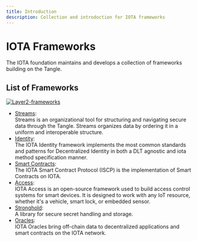 ```yaml
---
title: Introduction
description: Collection and introdoction for IOTA frameworks
---
```


# IOTA Frameworks

The IOTA foundation maintains and develops a collection of frameworks building on the Tangle.

## List of Frameworks

[![Layer2-frameworks](/img/learn/layer2-frameworks.png)](/img/learn/layer2-frameworks.png)

- [Streams](/docs/participate/frameworks/streams):  
  Streams is an organizational tool for structuring and navigating secure data through the Tangle. Streams organizes data by ordering it in a uniform and interoperable structure.
- [Identity](/docs/participate/frameworks/identity):  
  The IOTA Identity framework implements the most common standards and patterns for Decentralized Identity in both a DLT agnostic and iota method specification manner.
- [Smart Contracts](/docs/participate/frameworks/smart-contracts):  
  The IOTA Smart Contract Protocol (ISCP) is the implementation of Smart Contracts on IOTA.
- [Access](/docs/participate/frameworks/access):  
  IOTA Access is an open-source framework used to build access control systems for smart devices. It is designed to work with any IoT resource, whether it's a vehicle, smart lock, or embedded sensor.
- [Stronghold](/docs/participate/frameworks/stronghold):  
  A library for secure secret handling and storage.
- [Oracles](/docs/participate/frameworks/oracles):  
  IOTA Oracles bring off-chain data to decentralized applications and smart contracts on the IOTA network.
